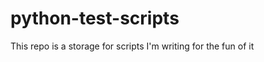 python-test-scripts
===================

This repo is a storage for scripts I'm writing for the fun of it
